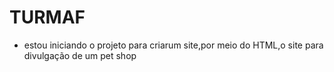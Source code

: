 # TURMAF
- estou iniciando o projeto para criarum site,por meio do HTML,o site para divulgação de um pet shop









